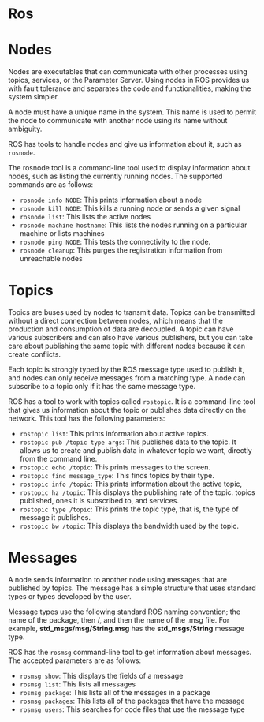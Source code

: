 # Ros

# Nodes

Nodes are executables that can communicate with other processes using topics,
services, or the Parameter Server. Using nodes in ROS provides us with fault
tolerance and separates the code and functionalities, making the system simpler.

A node must have a unique name in the system. This name is used to permit the
node to communicate with another node using its name without ambiguity. 

ROS has tools to handle nodes and give us information about it, such as `rosnode`.

The rosnode tool is a command-line tool used to display information about nodes,
such as listing the currently running nodes. The supported commands are as follows:
* `rosnode info NODE`: This prints information about a node
* `rosnode kill NODE`: This kills a running node or sends a given signal
* `rosnode list`: This lists the active nodes
* `rosnode machine hostname`: This lists the nodes running on a particular machine or lists machines
* `rosnode ping NODE`: This tests the connectivity to the node.
* `rosnode cleanup`: This purges the registration information from unreachable nodes

# Topics
Topics are buses used by nodes to transmit data. Topics can be transmitted without a
direct connection between nodes, which means that the production and consumption
of data are decoupled. A topic can have various subscribers and can also have
various publishers, but you can take care about publishing the same topic with
different nodes because it can create conflicts.

Each topic is strongly typed by the ROS message type used to publish it, and nodes
can only receive messages from a matching type. A node can subscribe to a topic
only if it has the same message type.

ROS has a tool to work with topics called `rostopic`. It is a command-line tool
that gives us information about the topic or publishes data directly on the network.
This tool has the following parameters:
* `rostopic list`: This prints information about active topics.
* `rostopic pub /topic type args`: This publishes data to the topic.
It allows us to create and publish data in whatever topic we want,
directly from the command line.
* `rostopic echo /topic`: This prints messages to the screen.
* `rostopic find message_type`: This finds topics by their type.
* `rostopic info /topic`: This prints information about the active topic,
* `rostopic hz /topic`: This displays the publishing rate of the topic.
topics published, ones it is subscribed to, and services.
* `rostopic type /topic`: This prints the topic type, that is, the type of
message it publishes.
* `rostopic bw /topic`: This displays the bandwidth used by the topic.

# Messages
A node sends information to another node using messages that are published
by topics. The message has a simple structure that uses standard types or types
developed by the user.

Message types use the following standard ROS naming convention; the name of the
package, then /, and then the name of the .msg file. For example, **std_msgs/msg/String.msg** has the **std_msgs/String** message type.

ROS has the `rosmsg` command-line tool to get information about messages. The
accepted parameters are as follows:
* `rosmsg show`: This displays the fields of a message
* `rosmsg list`: This lists all messages
* `rosmsg package`: This lists all of the messages in a package
* `rosmsg packages`: This lists all of the packages that have the message
* `rosmsg users`: This searches for code files that use the message type

